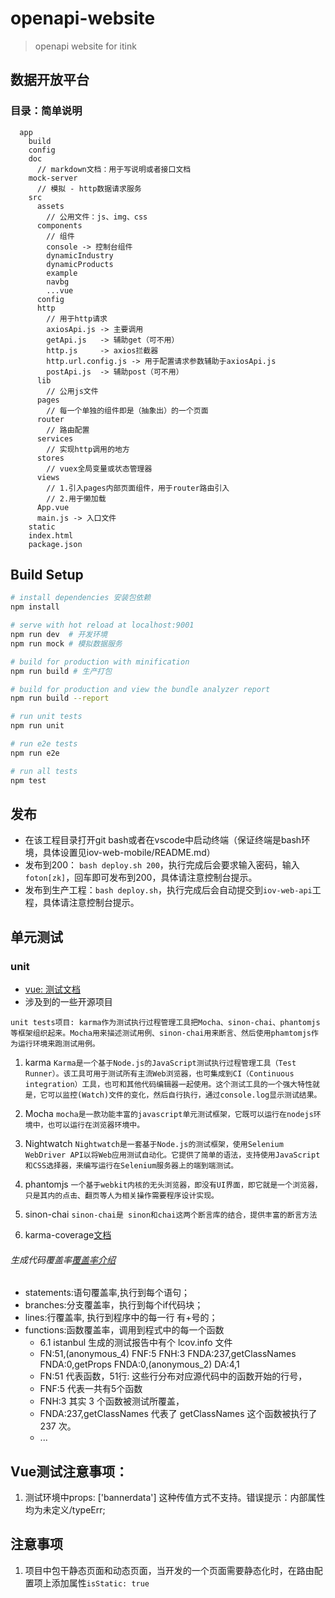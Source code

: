 # openapi-website

> openapi website for itink

## 数据开放平台

### 目录：简单说明
```
  app
    build
    config
    doc
      // markdown文档：用于写说明或者接口文档
    mock-server
      // 模拟 - http数据请求服务
    src
      assets
        // 公用文件：js、img、css
      components
        // 组件
        console -> 控制台组件
        dynamicIndustry
        dynamicProducts
        example
        navbg
        ...vue
      config
      http
        // 用于http请求
        axiosApi.js -> 主要调用
        getApi.js   -> 辅助get（可不用）
        http.js     -> axios拦截器
        http.url.config.js -> 用于配置请求参数辅助于axiosApi.js
        postApi.js  -> 辅助post（可不用）
      lib
        // 公用js文件
      pages
        // 每一个单独的组件即是（抽象出）的一个页面
      router
        // 路由配置
      services
        // 实现http调用的地方
      stores
        // vuex全局变量或状态管理器
      views
        // 1.引入pages内部页面组件，用于router路由引入
        // 2.用于懒加载
      App.vue
      main.js -> 入口文件
    static
    index.html
    package.json
```

## Build Setup


``` bash
# install dependencies 安装包依赖
npm install

# serve with hot reload at localhost:9001
npm run dev  # 开发环境
npm run mock # 模拟数据服务

# build for production with minification
npm run build # 生产打包

# build for production and view the bundle analyzer report
npm run build --report

# run unit tests
npm run unit

# run e2e tests
npm run e2e

# run all tests
npm test
```


## 发布

  + 在该工程目录打开git bash或者在vscode中启动终端（保证终端是bash环境，具体设置见iov-web-mobile/README.md）
  + 发布到200： `bash deploy.sh 200`，执行完成后会要求输入密码，输入`foton[zk]`，回车即可发布到200，具体请注意控制台提示。
  + 发布到生产工程：`bash deploy.sh`，执行完成后会自动提交到`iov-web-api`工程，具体请注意控制台提示。

## 单元测试

### unit
+ [vue: 测试文档](https://vue-test-utils.vuejs.org/zh/guides/)
+ 涉及到的一些开源项目

```unit tests项目: karma作为测试执行过程管理工具把Mocha、sinon-chai、phantomjs等框架组织起来。Mocha用来描述测试用例、sinon-chai用来断言、然后使用phamtomjs作为运行环境来跑测试用例。```
1. karma
`Karma是一个基于Node.js的JavaScript测试执行过程管理工具（Test Runner）。该工具可用于测试所有主流Web浏览器，也可集成到CI（Continuous integration）工具，也可和其他代码编辑器一起使用。这个测试工具的一个强大特性就是，它可以监控(Watch)文件的变化，然后自行执行，通过console.log显示测试结果。`

2. Mocha
`mocha是一款功能丰富的javascript单元测试框架，它既可以运行在nodejs环境中，也可以运行在浏览器环境中。`

3. Nightwatch
`Nightwatch是一套基于Node.js的测试框架，使用Selenium WebDriver API以将Web应用测试自动化。它提供了简单的语法，支持使用JavaScript和CSS选择器，来编写运行在Selenium服务器上的端到端测试。`

4. phantomjs
`一个基于webkit内核的无头浏览器，即没有UI界面，即它就是一个浏览器，只是其内的点击、翻页等人为相关操作需要程序设计实现。`

5. sinon-chai
`sinon-chai是 sinon和chai这两个断言库的结合，提供丰富的断言方法 `

6. karma-coverage[文档](https://www.zybuluo.com/wangxingkang/note/790416)
###### 生成代码覆盖率[覆盖率介绍](https://blog.hypers.io/2017/08/20/test-coverage/)
+ statements:语句覆盖率,执行到每个语句；
+ branches:分支覆盖率，执行到每个if代码块；
+ lines:行覆盖率, 执行到程序中的每一行 有+号的；
+ functions:函数覆盖率，调用到程式中的每一个函数
  + 6.1 istanbul 生成的测试报告中有个 lcov.info 文件
  + FN:51,(anonymous_4)
     FNF:5
     FNH:3
     FNDA:237,getClassNames
     FNDA:0,getProps
     FNDA:0,(anonymous_2)
     DA:4,1
   + FN:51 代表函数，51行: 这些行分布对应源代码中的函数开始的行号，
   + FNF:5 代表一共有5个函数
   + FNH:3 其实 3 个函数被测试所覆盖，
   + FNDA:237,getClassNames 代表了 getClassNames 这个函数被执行了 237 次。
   + ...

## Vue测试注意事项：
1. 测试环境中props: ['bannerdata'] 这种传值方式不支持。错误提示：内部属性均为未定义/typeErr;


## 注意事项

1. 项目中包干静态页面和动态页面，当开发的一个页面需要静态化时，在路由配置项上添加属性`isStatic: true`
